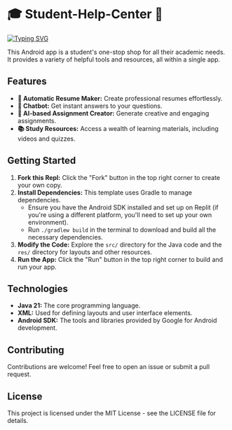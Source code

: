 # 🎓 Student-Help-Center 📱

[![Typing SVG](https://readme-typing-svg.demolab.com?font=Courier+Prime&size=25&duration=3000&pause=500&color=00DDF7&background=000000&center=true&vCenter=true&width=600&lines=Welcome+to+the+Future+of+Learning;Smart+%7C+Efficient+%7C+Innovative)](https://git.io/typing-svg)

This Android app is a student's one-stop shop for all their academic needs. It provides a variety of helpful tools and resources, all within a single app.

## Features

* **📝 Automatic Resume Maker:**  Create professional resumes effortlessly.
* **🤖 Chatbot:** Get instant answers to your questions.
* **🧠 AI-based Assignment Creator:**  Generate creative and engaging assignments.
* **📚 Study Resources:** Access a wealth of learning materials, including videos and quizzes.

## Getting Started

1. **Fork this Repl:** Click the "Fork" button in the top right corner to create your own copy.
2. **Install Dependencies:** This template uses Gradle to manage dependencies.  
   - Ensure you have the Android SDK installed and set up on Replit (if you're using a different platform, you'll need to set up your own environment).
   - Run `./gradlew build` in the terminal to download and build all the necessary dependencies.
3. **Modify the Code:** Explore the `src/` directory for the Java code and the `res/` directory for layouts and other resources.
4. **Run the App:** Click the "Run" button in the top right corner to build and run your app.

## Technologies

* **Java 21:** The core programming language.
* **XML:** Used for defining layouts and user interface elements.
* **Android SDK:** The tools and libraries provided by Google for Android development.

## Contributing

Contributions are welcome! Feel free to open an issue or submit a pull request.

## License

This project is licensed under the MIT License - see the LICENSE file for details.
